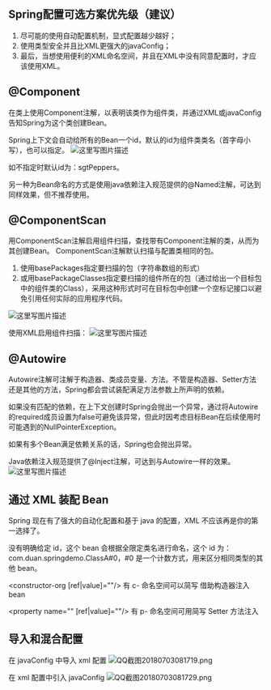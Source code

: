 
## Spring配置可选方案优先级（建议）

1.	尽可能的使用自动配置机制，显式配置越少越好；
2.	使用类型安全并且比XML更强大的javaConfig；
3.	最后，当想使用便利的XML命名空间，并且在XML中没有同意配置时，才应该使用XML。

## @Component 
在类上使用Component注解，以表明该类作为组件类，并通过XML或javaConfig告知Spring为这个类创建Bean。

Spring上下文会自动给所有的Bean一个id，默认的id为组件类类名（首字母小写），也可以指定。
![这里写图片描述](http://upload-images.jianshu.io/upload_images/7460499-0413c342f6127680?imageMogr2/auto-orient/strip%7CimageView2/2/w/1240)
 
如不指定时默认id为：sgtPeppers。

另一种为Bean命名的方式是使用java依赖注入规范提供的@Named注解，可达到同样效果，但不推荐使用。
## @ComponentScan
用ComponentScan注解启用组件扫描，查找带有Component注解的类，从而为其创建Bean。
ComponentScan注解默认扫描与配置类相同的包。

1.	使用basePackages指定要扫描的包（字符串数组的形式）
2.	或用basePackageClasses指定要扫描的组件所在的包（通过给出一个目标包中的组件类的Class），采用这种形式时可在目标包中创建一个空标记接口以避免引用任何实际的应用程序代码。

![这里写图片描述](http://upload-images.jianshu.io/upload_images/7460499-9ea2156b0c87ec38?imageMogr2/auto-orient/strip%7CimageView2/2/w/1240)
 
使用XML启用组件扫描：
![这里写图片描述](http://upload-images.jianshu.io/upload_images/7460499-0bd3531bfda72b44?imageMogr2/auto-orient/strip%7CimageView2/2/w/1240)
 
## @Autowire
Autowire注解可注解于构造器、类成员变量、方法。不管是构造器、Setter方法还是其他的方法，Spring都会尝试装配满足方法参数上所声明的依赖。

如果没有匹配的依赖，在上下文创建时Spring会抛出一个异常，通过将Autowire的required成员设置为false可避免该异常，但此时因考虑目标Bean在后续使用时可能遇到的NullPointerException。

如果有多个Bean满足依赖关系的话，Spring也会抛出异常。

Java依赖注入规范提供了@Inject注解，可达到与Autowire一样的效果。
![这里写图片描述](http://upload-images.jianshu.io/upload_images/7460499-2362efc9cbf3ff00?imageMogr2/auto-orient/strip%7CimageView2/2/w/1240)
 

## 通过 XML 装配 Bean

Spring 现在有了强大的自动化配置和基于 java 的配置，XML 不应该再是你的第一选择了。

<bean class="com.duan.springdemo.ClassA"/>
没有明确给定 id，这个 bean 会根据全限定类名进行命名，这个 id 为：
com.duan.springdemo.ClassA#0，#0 是一个计数方式，用来区分相同类型的其他 bean。

<constructor-org [ref|value]=""/> 有 c- 命名空间可以简写
借助构造器注入 bean

<property name="" [ref|value]=""/> 有 p- 命名空间可用简写
Setter 方法注入

## 导入和混合配置

在 javaConfig 中导入 xml 配置
![QQ截图20180703081719.png](https://upload-images.jianshu.io/upload_images/7460499-dac0d21df5be9820.png?imageMogr2/auto-orient/strip%7CimageView2/2/w/1240)

在 xml 配置中引入 javaConfig
![QQ截图20180703081729.png](https://upload-images.jianshu.io/upload_images/7460499-8ca9031b536d743f.png?imageMogr2/auto-orient/strip%7CimageView2/2/w/1240)


